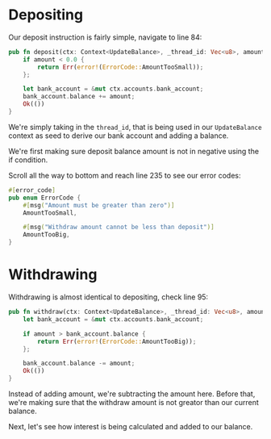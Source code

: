 # Depositing
Our deposit instruction is fairly simple, navigate to line 84:

```rs
pub fn deposit(ctx: Context<UpdateBalance>, _thread_id: Vec<u8>, amount: f64) -> Result<()> {
    if amount < 0.0 {
        return Err(error!(ErrorCode::AmountTooSmall));
    };

    let bank_account = &mut ctx.accounts.bank_account;
    bank_account.balance += amount;
    Ok(())
}
```
We're simply taking in the `thread_id`, that is being used in our `UpdateBalance` context as seed to derive our bank account and adding a balance.

We're first making sure deposit balance amount is not in negative using the if condition.

Scroll all the way to bottom and reach line 235 to see our error codes:
```rs
#[error_code]
pub enum ErrorCode {
    #[msg("Amount must be greater than zero")]
    AmountTooSmall,

    #[msg("Withdraw amount cannot be less than deposit")]
    AmountTooBig,
}
```

# Withdrawing

Withdrawing is almost identical to depositing, check line 95:
```rs
pub fn withdraw(ctx: Context<UpdateBalance>, _thread_id: Vec<u8>, amount: f64) -> Result<()> {
    let bank_account = &mut ctx.accounts.bank_account;

    if amount > bank_account.balance {
        return Err(error!(ErrorCode::AmountTooBig));
    };

    bank_account.balance -= amount;
    Ok(())
}
```

Instead of adding amount, we're subtracting the amount here. Before that, we're making sure that the withdraw amount is not greator than our current balance.

Next, let's see how interest is being calculated and added to our balance.